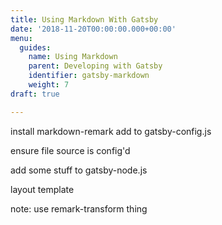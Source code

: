 ```yaml
---
title: Using Markdown With Gatsby
date: '2018-11-20T00:00:00.000+00:00'
menu:
  guides:
    name: Using Markdown
    parent: Developing with Gatsby
    identifier: gatsby-markdown
    weight: 7
draft: true

---
```

install markdown-remark
add to gatsby-config.js

ensure file source is config'd

add some stuff to gatsby-node.js

layout
template

note: use remark-transform thing